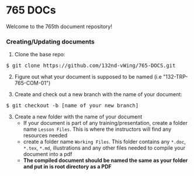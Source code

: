 # 765 DOCs

Welcome to the 765th document repository!

### Creating/Updating documents
1. Clone the base repo:
<pre>$ git clone https://github.com/132nd-vWing/765-DOCS.git </pre>

2. Figure out what your document is supposed to be named (i.e "132-TRP-765-COM-01")

3. Create and check out a new branch with the name of your document:
<pre>$ git checkout -b [name_of_your_new_branch] </pre>

3. Create a new folder with the name of your document
   - If your document is part of any training/presentation, create a folder name ```Lesson Files```. This is where the instructors will find any resources needed
   - create a folder name ```Working Files```. This folder contains any ```*.doc```, ```*.tex```, ```*.md```, illustrations and any other files needed to compile your document into a pdf
   - <b>The compiled document should be named the same as your folder and put in is root directory as a PDF</b>
